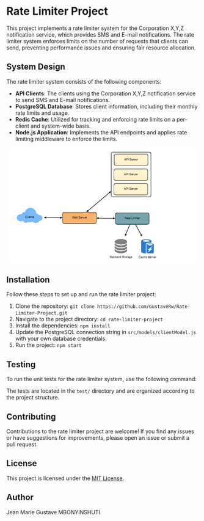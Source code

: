 # Rate Limiter Project

This project implements a rate limiter system for the Corporation X,Y,Z notification service, which provides SMS and E-mail notifications. The rate limiter system enforces limits on the number of requests that clients can send, preventing performance issues and ensuring fair resource allocation.

## System Design

The rate limiter system consists of the following components:

- **API Clients**: The clients using the Corporation X,Y,Z notification service to send SMS and E-mail notifications.
- **PostgreSQL Database**: Stores client information, including their monthly rate limits and usage.
- **Redis Cache**: Utilized for tracking and enforcing rate limits on a per-client and system-wide basis.
- **Node.js Application**: Implements the API endpoints and applies rate limiting middleware to enforce the limits.



![](images/rate_limiter_high_level_design.png)



## Installation

Follow these steps to set up and run the rate limiter project:

1. Clone the repository: `git clone https://github.com/GustaveRw/Rate-Limiter-Project.git`
2. Navigate to the project directory: `cd rate-limiter-project`
3. Install the dependencies: `npm install`
4. Update the PostgreSQL connection string in `src/models/clientModel.js` with your own database credentials.
5. Run the project: `npm start`

## Testing

To run the unit tests for the rate limiter system, use the following command:

The tests are located in the `test/` directory and are organized according to the project structure.

## Contributing

Contributions to the rate limiter project are welcome! If you find any issues or have suggestions for improvements, please open an issue or submit a pull request.


## License

This project is licensed under the [MIT License](LICENSE).

## Author

Jean Marie Gustave MBONYINSHUTI


